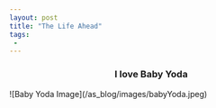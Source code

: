 ```yaml
---
layout: post
title: "The Life Ahead"
tags:
 -
---
```

<div style="display:none">
It's April 2021 and the Covid-19 lock down threat is looming over again. This time we are seeing close to 1.5 Lakh cases daily. So many things have happened in last 1 months and it's very overwhelming to go over it. A relationship which was very close to my heart has come to end. She was very close to me and this post is about my relationship and life ahead in general. For the sake of her privacy, let's call her Baby Yoda(She was cuter than Baby Yoda though).
</div>
<center><h3 class="alert-success center">I love Baby Yoda </h3></center>
![Baby Yoda Image](/as_blog/images/babyYoda.jpeg)

<div style="display:none">
<br>
Yoda and I have been fighting a lot there days. Mostly due to silly reasons. I was always there for her when she needed me and now when she is in Bangalore and I am in my hometown, she decided to ditch me. It's hard for me to contemplate this breakup. She has been going through a very traumatic job experience in merchandising industry, where working hours are long, pay is less and work is stressful. If we club this stressful job with covid and loneliness in Bangalore then it may not be hard to understand that why she is angry and shouting these days. She has been the sweetest and most graceful person, I have met. I miss her badly but life goes on(That's what she said to me!). 

Is this how relationship are supposed to end? Is this what people mean by forever? I don't know. Nor I know, why I feel so numb these days. All these thoughts racing in my mind, don't let me sleep. I feel good for a moment and then slip back to the numbness again. It's bewildering how easily people just "move on". They give you scars and then expect you to be happy. When they say, "Be happy", all they mean is "Don't die"

On a brighter side, I have started to appreciate the small things in my life. The Sunshine, birds chirping outside my window, Couples walking on the road holding hands(I feel little jealous though, in a good way), my mom cooking delicious meals for me.


I have started looking for things that need my immediate focus. Blogging is one of them, and hence you will see this blog more active than usual. Driving is another thing that I will be focussing on heavily. 

Being in good shape is another top concern. I need to shed some extra pound. I was about to join gym, but now with covid cases coming up in Darbhanga, I might have to stick to my daily home routine of exercise.

Apart from the three things mentioned there, My primary focus is going to be switching to senior tech roles. In coming months, I will be switching job more often. Cisco has been a very wonderful journey with lots of learning and handsome salary, but perhaps now is the time to measure the depth of Indian Tech Industry

<div class="alert alert-warning text-right pb-0" role="alert">
  <blockquote class="blockquote">
    <p>Move Fast and break things</p>
  </blockquote>
  <figcaption class="blockquote-footer">
     <cite title="Source Title">Mark Zuckerberg</cite>
  </figcaption>
</div>

Down the line, I will be using this platform to blog about productivity, aesthetics, tech stack, and technical articles on some of the complex and groundbreaking stuff in tech industry, NFTs, Blockchain, Neuralink, latest development and research in AI, Deep learning. Most of these blogs will be in long format, so bear with me! Those blogs will also be available on Substack or Medium.

So Stay tuned and Happy Reading! :) 

